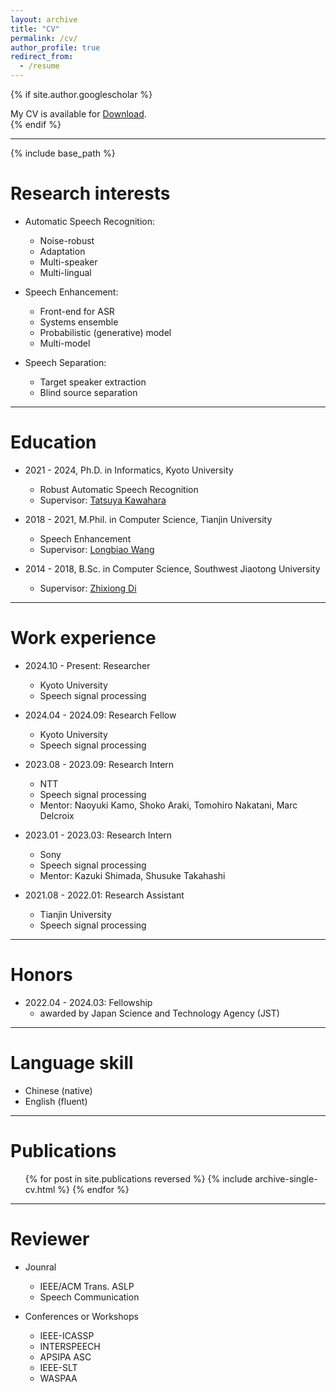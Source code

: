 ```yaml
---
layout: archive
title: "CV"
permalink: /cv/
author_profile: true
redirect_from:
  - /resume
---
```



{% if site.author.googlescholar %}
  <div class="wordwrap">My CV is available for <a href="https://hshi-speech.github.io/files/CV_hshi.pdf">Download</a>.</div>
{% endif %}


<br>

<hr>

{% include base_path %}


Research interests
======
* Automatic Speech Recognition:
  * Noise-robust
  * Adaptation
  * Multi-speaker
  * Multi-lingual

* Speech Enhancement:
  * Front-end for ASR
  * Systems ensemble
  * Probabilistic (generative) model
  * Multi-model

* Speech Separation:
  * Target speaker extraction
  * Blind source separation


<hr>


Education
======
* 2021 - 2024, Ph.D. in Informatics, Kyoto University
  * Robust Automatic Speech Recognition
  * Supervisor: <a href="http://sap.ist.i.kyoto-u.ac.jp/members/kawahara/" target="_blank">Tatsuya Kawahara</a>

* 2018 - 2021, M.Phil. in Computer Science, Tianjin University
  * Speech Enhancement
  * Supervisor: <a href="http://cic.tju.edu.cn/faculty/wanglongbiao/wang.html" target="_blank">Longbiao Wang</a>

* 2014 - 2018, B.Sc. in Computer Science, Southwest Jiaotong University
  * Supervisor: <a href="https://faculty.swjtu.edu.cn/dizhixiong/zh_CN/zhym/129018/list/index.htm" target="_blank">Zhixiong Di </a>


<hr>

Work experience
======
* 2024.10 - Present: Researcher
  * Kyoto University
  * Speech signal processing

* 2024.04 - 2024.09: Research Fellow
  * Kyoto University
  * Speech signal processing

* 2023.08 - 2023.09: Research Intern
  * NTT
  * Speech signal processing
  * Mentor: Naoyuki Kamo, Shoko Araki, Tomohiro Nakatani, Marc Delcroix

* 2023.01 - 2023.03: Research Intern
  * Sony
  * Speech signal processing
  * Mentor: Kazuki Shimada, Shusuke Takahashi

* 2021.08 - 2022.01: Research Assistant
  * Tianjin University
  * Speech signal processing


<hr>

Honors
======
* 2022.04 - 2024.03: Fellowship
  * awarded by Japan Science and Technology Agency (JST)


<hr>

Language skill
======
* Chinese (native)
* English (fluent)


<hr>

Publications
======
  <ul>{% for post in site.publications reversed %}
    {% include archive-single-cv.html %}
  {% endfor %}</ul>
  
<hr>

Reviewer
======
* Jounral
  * IEEE/ACM Trans. ASLP 
  * Speech Communication

* Conferences or Workshops
  * IEEE-ICASSP 
  * INTERSPEECH 
  * APSIPA ASC 
  * IEEE-SLT 
  * WASPAA



